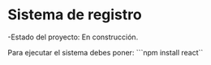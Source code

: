 <h1>Sistema de registro</h1>

-Estado del proyecto: En construcción.

Para ejecutar el sistema debes poner:
```npm install react``

